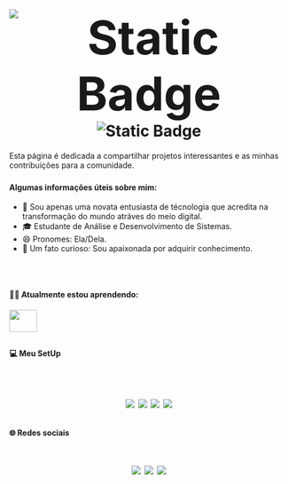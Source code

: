 <div> 
<h1 align='center'>
<img alt="Static Badge" src="https://img.shields.io/badge/Sauda%C3%A7%C3%B5es%2C%20Humanos!%20Bem%20vindos%20ao%20meu%20perfil%20do%20GitHub-%23f5fffb?style=social&logo=Nency-Furlan&logoColor=%23f5fffb&labelColor=%23f5fffb&color=%23f5fffb&cacheSeconds=nency" style="font-size: 84px;">
<img alt="Static Badge" src="https://img.shields.io/badge/Eu%20sou%20a%20Nency!-%23d62598?style=flat&logo=Nency&logoColor=%23d62598&labelColor=%23d62598&color=%23d62598">

</h2>
  <div> 
  
 Esta página é dedicada a compartilhar projetos interessantes e as minhas contribuições para a comunidade.
</h2>
<div> 



  <h3>
    
#### Algumas informações úteis sobre mim:
    
- 🚀 Sou apenas uma novata entusiasta de técnologia que acredita na transformação do mundo atráves do meio digital.
- 🎓 Estudante de Análise e Desenvolvimento de Sistemas.
- 😄 Pronomes: Ela/Dela.
- 💪 Um fato curioso: Sou apaixonada por adquirir conhecimento.
</h3>

##


<div style="display: inline_block"><br>
  
#### 👩‍💻 Atualmente estou aprendendo:

<img align="center" height="40" width="50" src="https://cdn.jsdelivr.net/gh/devicons/devicon@latest/icons/python/python-original.svg">        
<div> 

 ##
 
<div> 

#### 💻 Meu SetUp <br/><br/>
<h1 align='center'>
 <img src="https://img.shields.io/badge/windows-%230078D6.svg?&style=for-the-badge&logo=windows&logoColor=white" />
  <img src="https://img.shields.io/badge/AMD-Ryzen_7_3700X-ED1C24?style=for-the-badge&logo=amd&logoColor=white" />
  <img src="https://img.shields.io/badge/RAM-32GB-%230071C5.svg?&style=for-the-badge&logoColor=white" />
  <img src="https://img.shields.io/badge/AMD-RX_570-ED1C24?style=for-the-badge&logo=amd&logoColor=white" />
 </h1>
<div>
  
##

<div>
 
#### 🌐 Redes sociais
<h1 align='center'>
  <a href = "mailto:nencyfurlan@gmail.com"><img src="https://img.shields.io/badge/-Gmail-%23333?style=for-the-badge&logo=gmail&logoColor=white" target="_blank"></a>
  <a href="https://www.linkedin.com/in/nency-furlan-230159198/" target="_blank"><img src="https://img.shields.io/badge/-LinkedIn-%230077B5?style=for-the-badge&logo=linkedin&logoColor=white" target="_blank"></a> 
  <a href="https://www.twitch.tv/netalee1" target="_blank"><img src="https://img.shields.io/badge/Twitch-9146FF?style=for-the-badge&logo=twitch&logoColor=white" target="_blank"></a>
  </h1>
  <div> 

